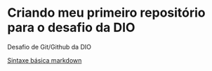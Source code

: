 # Criando meu primeiro repositório para o desafio da DIO
Desafio de Git/Github da DIO

[Sintaxe básica markdown](https://markdown.net.br/sintaxe-basica/)
